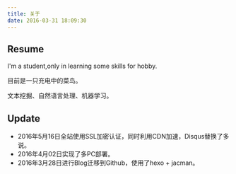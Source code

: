 ```yaml
---
title: 关于
date: 2016-03-31 18:09:30
---
```

## Resume
I'm a student,only in learning some skills for hobby.  

目前是一只充电中的菜鸟。 

文本挖掘、自然语言处理、机器学习。

## Update
- 2016年5月16日全站使用SSL加密认证，同时利用CDN加速，Disqus替换了多说。
- 2016年4月02日实现了多PC部署。
- 2016年3月28日进行Blog迁移到Github，使用了hexo + jacman。